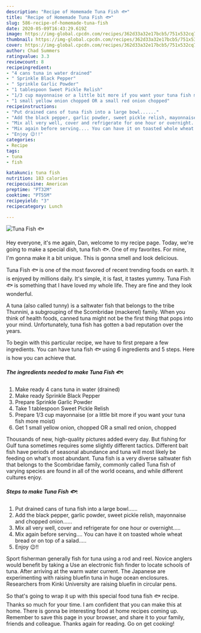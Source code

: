 ```yaml
---
description: "Recipe of Homemade Tuna Fish 🐟"
title: "Recipe of Homemade Tuna Fish 🐟"
slug: 586-recipe-of-homemade-tuna-fish
date: 2020-05-09T16:43:29.619Z
image: https://img-global.cpcdn.com/recipes/362d33a32e17bcb5/751x532cq70/tuna-fish-🐟-recipe-main-photo.jpg
thumbnail: https://img-global.cpcdn.com/recipes/362d33a32e17bcb5/751x532cq70/tuna-fish-🐟-recipe-main-photo.jpg
cover: https://img-global.cpcdn.com/recipes/362d33a32e17bcb5/751x532cq70/tuna-fish-🐟-recipe-main-photo.jpg
author: Chad Summers
ratingvalue: 3.3
reviewcount: 8
recipeingredient:
- "4 cans tuna in water drained"
- " Sprinkle Black Pepper"
- " Sprinkle Garlic Powder"
- "1 tablespoon Sweet Pickle Relish"
- "1/3 cup mayonnaise or a little bit more if you want your tuna fish more moist"
- "1 small yellow onion chopped OR a small red onion chopped"
recipeinstructions:
- "Put drained cans of tuna fish into a large bowl......"
- "Add the black pepper, garlic powder, sweet pickle relish, mayonnaise and chopped onion......"
- "Mix all very well, cover and refrigerate for one hour or overnight....."
- "Mix again before serving.... You can have it on toasted whole wheat bread or on top of a salad....."
- "Enjoy 😉!!"
categories:
- Recipe
tags:
- tuna
- fish

katakunci: tuna fish 
nutrition: 183 calories
recipecuisine: American
preptime: "PT32M"
cooktime: "PT55M"
recipeyield: "3"
recipecategory: Lunch

---
```



![Tuna Fish 🐟](https://img-global.cpcdn.com/recipes/362d33a32e17bcb5/751x532cq70/tuna-fish-🐟-recipe-main-photo.jpg)

Hey everyone, it's me again, Dan, welcome to my recipe page. Today, we're going to make a special dish, tuna fish 🐟. One of my favorites. For mine, I'm gonna make it a bit unique. This is gonna smell and look delicious.

Tuna Fish 🐟 is one of the most favored of recent trending foods on earth. It is enjoyed by millions daily. It's simple, it is fast, it tastes yummy. Tuna Fish 🐟 is something that I have loved my whole life. They are fine and they look wonderful.

A tuna (also called tunny) is a saltwater fish that belongs to the tribe Thunnini, a subgrouping of the Scombridae (mackerel) family. When you think of health foods, canned tuna might not be the first thing that pops into your mind. Unfortunately, tuna fish has gotten a bad reputation over the years.


To begin with this particular recipe, we have to first prepare a few ingredients. You can have tuna fish 🐟 using 6 ingredients and 5 steps. Here is how you can achieve that.

<!--inarticleads1-->

##### The ingredients needed to make Tuna Fish 🐟:

1. Make ready 4 cans tuna in water (drained)
1. Make ready  Sprinkle Black Pepper
1. Prepare  Sprinkle Garlic Powder
1. Take 1 tablespoon Sweet Pickle Relish
1. Prepare 1/3 cup mayonnaise (or a little bit more if you want your tuna fish more moist)
1. Get 1 small yellow onion, chopped OR a small red onion, chopped


Thousands of new, high-quality pictures added every day. But fishing for Gulf tuna sometimes requires some slightly different tactics. Different bait fish have periods of seasonal abundance and tuna will most likely be feeding on what&#39;s most abundant. Tuna fish is a very diverse saltwater fish that belongs to the Scombridae family, commonly called Tuna fish of varying species are found in all of the world oceans, and while different cultures enjoy. 

<!--inarticleads2-->

##### Steps to make Tuna Fish 🐟:

1. Put drained cans of tuna fish into a large bowl......
1. Add the black pepper, garlic powder, sweet pickle relish, mayonnaise and chopped onion......
1. Mix all very well, cover and refrigerate for one hour or overnight.....
1. Mix again before serving.... You can have it on toasted whole wheat bread or on top of a salad.....
1. Enjoy 😉!!


Sport fisherman generally fish for tuna using a rod and reel. Novice anglers would benefit by taking a Use an electronic fish finder to locate schools of tuna. After arriving at the warm water current. The Japanese are experimenting with raising bluefin tuna in huge ocean enclosures. Researchers from Kinki University are raising bluefin in circular pens. 

So that's going to wrap it up with this special food tuna fish 🐟 recipe. Thanks so much for your time. I am confident that you can make this at home. There is gonna be interesting food at home recipes coming up. Remember to save this page in your browser, and share it to your family, friends and colleague. Thanks again for reading. Go on get cooking!
